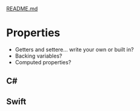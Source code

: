 [README.md](../README.md)

# Properties
* Getters and settere... write your own or built in?
* Backing variables?
* Computed properties?

## C#


## Swift
